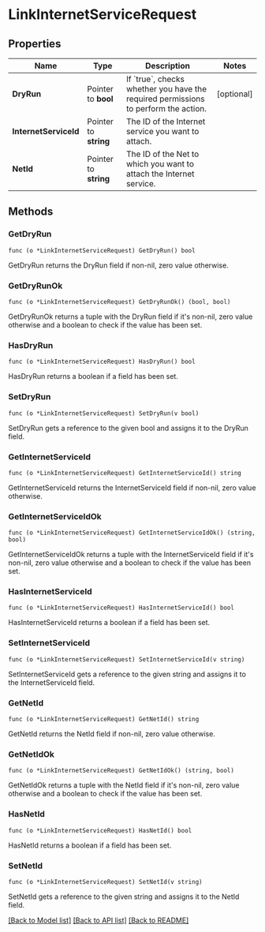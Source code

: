 # LinkInternetServiceRequest

## Properties

Name | Type | Description | Notes
------------ | ------------- | ------------- | -------------
**DryRun** | Pointer to **bool** | If &#x60;true&#x60;, checks whether you have the required permissions to perform the action. | [optional] 
**InternetServiceId** | Pointer to **string** | The ID of the Internet service you want to attach. | 
**NetId** | Pointer to **string** | The ID of the Net to which you want to attach the Internet service. | 

## Methods

### GetDryRun

`func (o *LinkInternetServiceRequest) GetDryRun() bool`

GetDryRun returns the DryRun field if non-nil, zero value otherwise.

### GetDryRunOk

`func (o *LinkInternetServiceRequest) GetDryRunOk() (bool, bool)`

GetDryRunOk returns a tuple with the DryRun field if it's non-nil, zero value otherwise
and a boolean to check if the value has been set.

### HasDryRun

`func (o *LinkInternetServiceRequest) HasDryRun() bool`

HasDryRun returns a boolean if a field has been set.

### SetDryRun

`func (o *LinkInternetServiceRequest) SetDryRun(v bool)`

SetDryRun gets a reference to the given bool and assigns it to the DryRun field.

### GetInternetServiceId

`func (o *LinkInternetServiceRequest) GetInternetServiceId() string`

GetInternetServiceId returns the InternetServiceId field if non-nil, zero value otherwise.

### GetInternetServiceIdOk

`func (o *LinkInternetServiceRequest) GetInternetServiceIdOk() (string, bool)`

GetInternetServiceIdOk returns a tuple with the InternetServiceId field if it's non-nil, zero value otherwise
and a boolean to check if the value has been set.

### HasInternetServiceId

`func (o *LinkInternetServiceRequest) HasInternetServiceId() bool`

HasInternetServiceId returns a boolean if a field has been set.

### SetInternetServiceId

`func (o *LinkInternetServiceRequest) SetInternetServiceId(v string)`

SetInternetServiceId gets a reference to the given string and assigns it to the InternetServiceId field.

### GetNetId

`func (o *LinkInternetServiceRequest) GetNetId() string`

GetNetId returns the NetId field if non-nil, zero value otherwise.

### GetNetIdOk

`func (o *LinkInternetServiceRequest) GetNetIdOk() (string, bool)`

GetNetIdOk returns a tuple with the NetId field if it's non-nil, zero value otherwise
and a boolean to check if the value has been set.

### HasNetId

`func (o *LinkInternetServiceRequest) HasNetId() bool`

HasNetId returns a boolean if a field has been set.

### SetNetId

`func (o *LinkInternetServiceRequest) SetNetId(v string)`

SetNetId gets a reference to the given string and assigns it to the NetId field.


[[Back to Model list]](../README.md#documentation-for-models) [[Back to API list]](../README.md#documentation-for-api-endpoints) [[Back to README]](../README.md)


